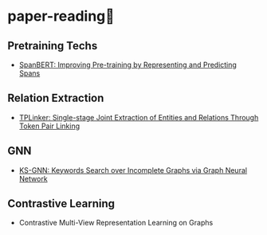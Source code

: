 # paper-reading🙌
## Pretraining Techs
* [SpanBERT: Improving Pre-training by Representing and Predicting Spans](https://github.com/Switchsyj/paper-reading/issues/3#issue-1135982563)
## Relation Extraction
* [TPLinker: Single-stage Joint Extraction of Entities and Relations Through Token Pair Linking](https://github.com/Switchsyj/paper-reading/issues/4#issue-1146966057)
## GNN
* [KS-GNN: Keywords Search over Incomplete Graphs via Graph Neural Network](https://github.com/Switchsyj/paper-reading/issues/2#issue-1065952479)
## Contrastive Learning
* Contrastive Multi-View Representation Learning on Graphs
